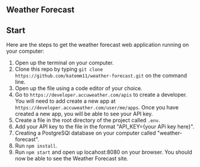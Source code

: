 ## Weather Forecast

## Start

Here are the steps to get the weather forecast web application running on your computer:

1. Open up the terminal on your computer.
2. Clone this repo by typing `git clone https://github.com/katemm11/weather-forecast.git` on the command line.
3. Open up the file using a code editor of your choice.
4. Go to `https://developer.accuweather.com/apis` to create a developer. You will need to add create a new app at `https://developer.accuweather.com/user/me/apps`. Once you have created a new app, you will be able to see your API key.
5. Create a file in the root directory of the project called `.env`.
6. Add your API key to the file in the format "API_KEY={your APi key here}".
7. Creating a PostgreSQl database on your computer called "weather-forecast".
8. Run `npm install`.
9. Run `npm start` and open up locahost:8080 on your browser. You should now be able to see the Weather Forecast site.
